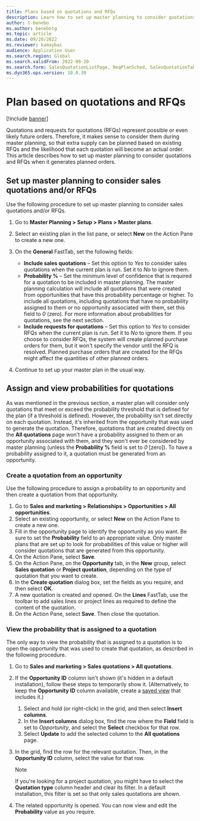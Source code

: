 ```yaml
---
title: Plans based on quotations and RFQs
description: Learn how to set up master planning to consider quotations and requests for quotation (RFQs) when it generates planned orders.
author: t-benebo
ms.author: benebotg
ms.topic: article
ms.date: 09/20/2022
ms.reviewer: kamaybac
audience: Application User
ms.search.region: Global
ms.search.validFrom: 2022-09-20
ms.search.form: SalesQuotationListPage, ReqPlanSched, SalesQuotationTable, smmOpportunityTable
ms.dyn365.ops.version: 10.0.30
---
```


# Plan based on quotations and RFQs

[!include [banner](../../includes/banner.md)]

Quotations and requests for quotations (RFQs) represent possible or even likely future orders. Therefore, it makes sense to consider them during master planning, so that extra supply can be planned based on existing RFQs and the likelihood that each quotation will become an actual order. This article describes how to set up master planning to consider quotations and RFQs when it generates planned orders.

## Set up master planning to consider sales quotations and/or RFQs

Use the following procedure to set up master planning to consider sales quotations and/or RFQs.

1. Go to **Master Planning \> Setup \> Plans \> Master plans**.
1. Select an existing plan in the list pane, or select **New** on the Action Pane to create a new one.
1. On the **General** FastTab, set the following fields:

    - **Include sales quotations** – Set this option to *Yes* to consider sales quotations when the current plan is run. Set it to *No* to ignore them.
    - **Probability %** – Set the minimum level of confidence that is required for a quotation to be included in master planning. The master planning calculation will include all quotations that were created from opportunities that have this probability percentage or higher. To include all quotations, including quotations that have no probability assigned to them or no opportunity associated with them, set this field to *0* (zero). For more information about probabilities for quotations, see the next section.
    - **Include requests for quotations** – Set this option to *Yes* to consider RFQs when the current plan is run. Set it to *No* to ignore them. If you choose to consider RFQs, the system will create planned purchase orders for them, but it won't specify the vendor until the RFQ is resolved. Planned purchase orders that are created for the RFQs might affect the quantities of other planned orders.

1. Continue to set up your master plan in the usual way.

## Assign and view probabilities for quotations

As was mentioned in the previous section, a master plan will consider only quotations that meet or exceed the probability threshold that is defined for the plan (if a threshold is defined). However, the probability isn't set directly on each quotation. Instead, it's inherited from the opportunity that was used to generate the quotation. Therefore, quotations that are created directly on the **All quotations** page won't have a probability assigned to them or an opportunity associated with them, and they won't ever be considered by master planning (unless the **Probability %** field is set to *0* \[zero\]). To have a probability assigned to it, a quotation must be generated from an opportunity.

### Create a quotation from an opportunity

Use the following procedure to assign a probability to an opportunity and then create a quotation from that opportunity.

1. Go to **Sales and marketing \> Relationships \> Opportunities \> All opportunities**.
1. Select an existing opportunity, or select **New** on the Action Pane to create a new one.
1. Fill in the opportunity page to identify the opportunity as you want. Be sure to set the **Probability** field to an appropriate value. Only master plans that are set up to look for probabilities of this value or higher will consider quotations that are generated from this opportunity.
1. On the Action Pane, select **Save**.
1. On the Action Pane, on the **Opportunity** tab, in the **New** group, select **Sales quotation** or **Project quotation**, depending on the type of quotation that you want to create.
1. In the **Create quotation** dialog box, set the fields as you require, and then select **OK**.
1. A new quotation is created and opened. On the **Lines** FastTab, use the toolbar to add sales lines or project lines as required to define the content of the quotation.
1. On the Action Pane, select **Save**. Then close the quotation.

### View the probability that is assigned to a quotation

The only way to view the probability that is assigned to a quotation is to open the opportunity that was used to create that quotation, as described in the following procedure.

1. Go to **Sales and marketing \> Sales quotations \> All quotations**.
1. If the **Opportunity ID** column isn't shown (it's hidden in a default installation), follow these steps to temporarily show it. (Alternatively, to keep the **Opportunity ID** column available, create a [saved view](../../../fin-ops-core/fin-ops/get-started/saved-views.md?toc=/dynamics365/supply-chain/toc.json) that includes it.)

    1. Select and hold (or right-click) in the grid, and then select **Insert columns**.
    1. In the **Insert columns** dialog box, find the row where the **Field** field is set to *Opportunity*, and select the **Select** checkbox for that row.
    1. Select **Update** to add the selected column to the **All quotations** page.

1. In the grid, find the row for the relevant quotation. Then, in the **Opportunity ID** column, select the value for that row.

    > [!NOTE]
    > If you're looking for a project quotation, you might have to select the **Quotation type** column header and clear its filter. In a default installation, this filter is set so that only sales quotations are shown.

1. The related opportunity is opened. You can now view and edit the **Probability** value as you require.
